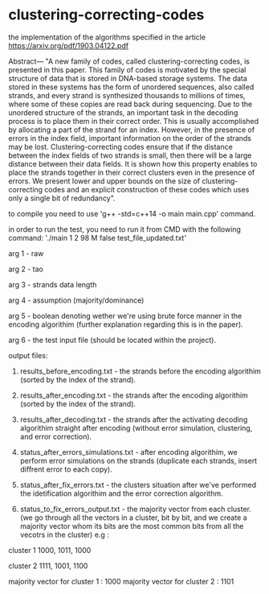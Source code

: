 # clustering-correcting-codes
the implementation of the algorithms specified in the article https://arxiv.org/pdf/1903.04122.pdf

Abstract— "A new family of codes, called clustering-correcting
codes, is presented in this paper. This family of codes is motivated
by the special structure of data that is stored in DNA-based storage systems. The data stored in these systems has the form of
unordered sequences, also called strands, and every strand is synthesized thousands to millions of times, where some of these copies
are read back during sequencing. Due to the unordered structure
of the strands, an important task in the decoding process is to
place them in their correct order. This is usually accomplished by
allocating a part of the strand for an index. However, in the presence of errors in the index field, important information on the
order of the strands may be lost.
Clustering-correcting codes ensure that if the distance between
the index fields of two strands is small, then there will be a large
distance between their data fields. It is shown how this property
enables to place the strands together in their correct clusters even
in the presence of errors. We present lower and upper bounds on
the size of clustering-correcting codes and an explicit construction
of these codes which uses only a single bit of redundancy".


to compile you need to use 'g++ -std=c++14 -o main main.cpp' command.

in order to run the test, you need to run it from CMD with the following command:
'./main 1 2 98 M false test_file_updated.txt'

arg 1 - raw

arg 2 - tao

arg 3 - strands data length

arg 4 - assumption (majority/dominance)

arg 5 - boolean denoting wether we're using brute force manner in the encoding algorithim (further explanation regarding this is in the paper).

arg 6 - the test input file (should be located within the project).

output files:

1. results_before_encoding.txt - the strands before the encoding algorithim (sorted by the index of the strand).

2. results_after_encoding.txt - the strands after the encoding algorithim (sorted by the index of the strand).

3. results_after_decoding.txt - the strands after the activating decoding algorithim straight after encoding (without error simulation, clustering, and error correction).

4. status_after_errors_simulations.txt - after encoding algorithim, we perform error simulations on the strands (duplicate each strands, insert diffrent error to each copy).

5. status_after_fix_errors.txt - the clusters situation after we've performed the idetification algorithim and the error correction algorithm.

6. status_to_fix_errors_output.txt - the majority vector from each cluster. (we go through all the vectors in a cluster, bit by bit, and we create a majority vector whom its bits are the most common bits from all the vecotrs in the cluster) e.g :


cluster 1 1000, 1011, 1000

cluster 2 1111, 1001, 1100

majority vector for cluster 1 : 1000
majority vector for cluster 2 : 1101        
        
        


